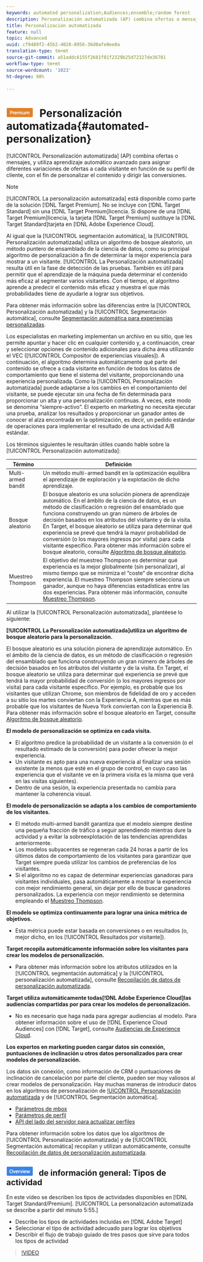 ```yaml
---
keywords: automated personalization;Audiences;ensemble;random forest
description: Personalización automatizada (AP) combina ofertas o mensajes, y utiliza aprendizaje automático avanzado para asignar diferentes variaciones de ofertas a cada visitante en función de su perfil de cliente, con el fin de personalizar el contenido y dirigir las conversiones.
title: Personalización automatizada
feature: null
topic: Advanced
uuid: cf9489f2-45b2-4028-8956-36d0afe0ee0a
translation-type: tm+mt
source-git-commit: a51addc6155f2681f01f2329b25d72327de36701
workflow-type: tm+mt
source-wordcount: '1023'
ht-degree: 98%

---
```



# ![PREMIUM](/help/assets/premium.png) Personalización automatizada{#automated-personalization}

[!UICONTROL Personalización automatizada] (AP) combina ofertas o mensajes, y utiliza aprendizaje automático avanzado para asignar diferentes variaciones de ofertas a cada visitante en función de su perfil de cliente, con el fin de personalizar el contenido y dirigir las conversiones.

>[!NOTE]
>
>[!UICONTROL La personalización automatizada] está disponible como parte de la solución [!DNL Target Premium]. No se incluye con [!DNL Target Standard] sin una [!DNL Target Premium]licencia. Si dispone de una [!DNL Target Premium]licencia, la tarjeta [!DNL Target Premium] sustituye la [!DNL Target Standard]tarjeta en [!DNL Adobe Experience Cloud].

Al igual que la [!UICONTROL segmentación automática], la [!UICONTROL Personalización automatizada] utiliza un algoritmo de bosque aleatorio, un método puntero de ensamblado de la ciencia de datos, como su principal algoritmo de personalización a fin de determinar la mejor experiencia para mostrar a un visitante. [!UICONTROL La Personalización automatizada] resulta útil en la fase de detección de las pruebas. También es útil para permitir que el aprendizaje de la máquina pueda determinar el contenido más eficaz al segmentar varios visitantes. Con el tiempo, el algoritmo aprende a predecir el contenido más eficaz y muestra el que más probabilidades tiene de ayudarle a lograr sus objetivos.

Para obtener más información sobre las diferencias entre la [!UICONTROL Personalización automatizada] y la [!UICONTROL Segmentación automática], consulte [Segmentación automática para experiencias personalizadas](../../c-activities/auto-target-to-optimize.md#concept_67779E5B7F67427A97D7EA2A6FB919B3).

Los especialistas en marketing implementan un archivo en su sitio, que les permite apuntar y hacer clic en cualquier contenido y, a continuación, crear y seleccionar opciones de contenido adicionales para dicha área utilizando el VEC ([!UICONTROL Compositor de experiencias visuales]). A continuación, el algoritmo determina automáticamente qué parte del contenido se ofrece a cada visitante en función de todos los datos de comportamiento que tiene el sistema del visitante, proporcionando una experiencia personalizada. Como la [!UICONTROL Personalización automatizada] puede adaptarse a los cambios en el comportamiento del visitante, se puede ejecutar sin una fecha de fin determinada para proporcionar un alta y una personalización continuas. A veces, este modo se denomina “siempre-activo”. El experto en marketing no necesita ejecutar una prueba, analizar los resultados y proporcionar un ganador antes de conocer el alza encontrada en la optimización, es decir, un pedido estándar de operaciones para implementar el resultado de una actividad A/B estándar.

Los términos siguientes le resultarán útiles cuando hable sobre la [!UICONTROL Personalización automatizada]:

| Término | Definición |
|---|---|
| Multi-armed bandit | Un método multi-armed bandit en la optimización equilibra el aprendizaje de exploración y la explotación de dicho aprendizaje. |
| Bosque aleatorio | El bosque aleatorio es una solución pionera de aprendizaje automático. En el ámbito de la ciencia de datos, es un método de clasificación o regresión del ensamblado que funciona construyendo un gran número de árboles de decisión basados en los atributos del visitante y de la visita. En Target, el bosque aleatorio se utiliza para determinar qué experiencia se prevé que tendrá la mayor probabilidad de conversión (o los mayores ingresos por visita) para cada visitante específico. Para obtener más información sobre el bosque aleatorio, consulte  [Algoritmo de bosque aleatorio](../../c-activities/t-automated-personalization/algo-random-forest.md#concept_48F3CDAA16A848D2A84CDCD19DAAE3AA). |
| Muestreo Thompson | El objetivo del muestreo Thompson es determinar qué experiencia es la mejor globalmente (sin personalizar), al mismo tiempo que se minimiza el “coste” de encontrar dicha experiencia. El muestreo Thompson siempre selecciona un ganador, aunque no haya diferencias estadísticas entre las dos experiencias. Para obtener más información, consulte [Muestreo Thompson](https://en.wikipedia.org/wiki/Thompson_sampling). |

Al utilizar la [!UICONTROL Personalización automatizada], plantéese lo siguiente:

**[!UICONTROL La Personalización automatizada]utiliza un algoritmo de bosque aleatorio para la personalización.**

El bosque aleatorio es una solución pionera de aprendizaje automático. En el ámbito de la ciencia de datos, es un método de clasificación o regresión del ensamblado que funciona construyendo un gran número de árboles de decisión basados en los atributos del visitante y de la visita. En Target, el bosque aleatorio se utiliza para determinar qué experiencia se prevé que tendrá la mayor probabilidad de conversión (o los mayores ingresos por visita) para cada visitante específico. Por ejemplo, es probable que los visitantes que utilizan Chrome, son miembros de fidelidad de oro y acceden a su sitio los martes conviertan con la Experiencia A, mientras que es más probable que los visitantes de Nueva York conviertan con la Experiencia B. Para obtener más información sobre el bosque aleatorio en Target, consulte   [Algoritmo de bosque aleatorio](../../c-activities/t-automated-personalization/algo-random-forest.md#concept_48F3CDAA16A848D2A84CDCD19DAAE3AA).

**El modelo de personalización se optimiza en cada visita.**

* El algoritmo predice la probabilidad de un visitante a la conversión (o el resultado estimado de la conversión) para poder ofrecer la mejor experiencia.
* Un visitante es apto para una nueva experiencia al finalizar una sesión existente (a menos que esté en el grupo de control, en cuyo caso las experiencia que el visitante ve en la primera visita es la misma que verá en las visitas siguientes).
* Dentro de una sesión, la experiencia presentada no cambia para mantener la coherencia visual.

**El modelo de personalización se adapta a los cambios de comportamiento de los visitantes.**

* El método multi-armed bandit garantiza que el modelo siempre destine una pequeña fracción de tráfico a seguir aprendiendo mientras dure la actividad y a evitar la sobreexplotación de las tendencias aprendidas anteriormente.
* Los modelos subyacentes se regeneran cada 24 horas a partir de los últimos datos de comportamiento de los visitantes para garantizar que Target siempre pueda utilizar los cambios de preferencias de los visitantes.
* Si el algoritmo no es capaz de determinar experiencias ganadoras para visitantes individuales, pasa automáticamente a mostrar la experiencia con mejor rendimiento general, sin dejar por ello de buscar ganadores personalizados. La experiencia con mejor rendimiento se determina empleando el [Muestreo Thompson](https://en.wikipedia.org/wiki/Thompson_sampling).

**El modelo se optimiza continuamente para lograr una única métrica de objetivos.**

* Esta métrica puede estar basada en conversiones o en resultados (o, mejor dicho, en los [!UICONTROL Resultados por visitante]).

**Target recopila automáticamente información sobre los visitantes para crear los modelos de personalización.**

* Para obtener más información sobre los atributos utilizados en la [!UICONTROL segmentación automática] y la [!UICONTROL personalización automatizada], consulte [Recopilación de datos de personalización automatizada](../../c-activities/t-automated-personalization/ap-data.md#reference_255BD3DE7AD04DC9B766E0BC78961058).

**Target utiliza automáticamente todas[!DNL Adobe Experience Cloud]las audiencias compartidas por para crear los modelos de personalización.**

* No es necesario que haga nada para agregar audiencias al modelo. Para obtener información sobre el uso de [!DNL Experience Cloud Audiences] con [!DNL Target], consulte [Audiencias de Experience Cloud](../../c-integrating-target-with-mac/mmp.md#concept_F4863DE4C92D4805AB690B4B3D487969).

**Los expertos en marketing pueden cargar datos sin conexión, puntuaciones de inclinación u otros datos personalizados para crear modelos de personalización.**

Los datos sin conexión, como información de CRM o puntuaciones de inclinación de cancelación por parte del cliente, pueden ser muy valiosos al crear modelos de personalización. Hay muchas maneras de introducir datos en los algoritmos de personalización de [!UICONTROL Personalización automatizada](AP) y de [!UICONTROL Segmentación automática].

* [Parámetros de mbox](../../c-implementing-target/c-considerations-before-you-implement-target/c-methods-to-get-data-into-target/methods-to-get-data-into-target.md#concept_0069C0EFB56C4700BB33F2F35C2B9B17)
* [Parámetros de perfil](../../c-implementing-target/c-considerations-before-you-implement-target/c-methods-to-get-data-into-target/methods-to-get-data-into-target.md#concept_0069C0EFB56C4700BB33F2F35C2B9B17)
* [API del lado del servidor para actualizar perfiles](../../c-implementing-target/c-considerations-before-you-implement-target/c-methods-to-get-data-into-target/methods-to-get-data-into-target.md#concept_0069C0EFB56C4700BB33F2F35C2B9B17)

Para obtener información sobre los datos que los algoritmos de [!UICONTROL Personalización automatizada] y de [!UICONTROL Segmentación automática] recopilan y utilizan automáticamente, consulte [Recopilación de datos de personalización automatizada](../../c-activities/t-automated-personalization/ap-data.md#reference_255BD3DE7AD04DC9B766E0BC78961058).

## ![Vídeo de capacitación sobre la insignia](/help/assets/overview.png) de información general: Tipos de actividad

En este vídeo se describen los tipos de actividades disponibles en [!DNL Target Standard/Premium]. [!UICONTROL La personalización automatizada se describe a partir del minuto 5:55.]

* Describe los tipos de actividades incluidas en [!DNL Adobe Target]
* Seleccionar el tipo de actividad adecuado para lograr los objetivos
* Describir el flujo de trabajo guiado de tres pasos que sirve para todos los tipos de actividad

>[!VIDEO](https://video.tv.adobe.com/v/17386)